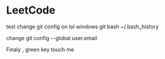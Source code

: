 # LeetCode
test change git config on lol windows git bash ~/.bash_history

change git config --global user.email

Finaly , green key touch me
